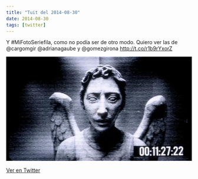 ```yaml
---
title: "Tuit del 2014-08-30"
date: 2014-08-30
tags: [twitter]
---
```


Y #MiFotoSeriefila, como no podía ser de otro modo. Quiero ver las de @cargomgir @adrianagaube y @gomezgirona http://t.co/r1b9rYxorZ

![Imagen](/assets/images/505516354284568576-BwP0cTWCMAATY6b.jpg)

[Ver en Twitter](https://twitter.com/i/web/status/505516354284568576)
